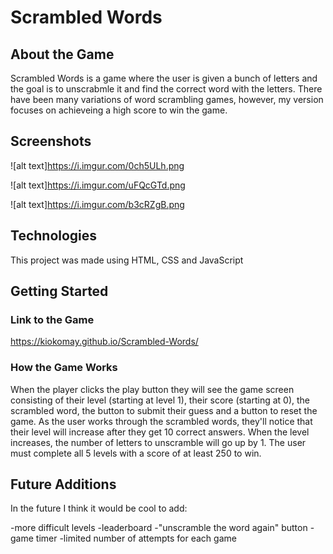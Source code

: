# Scrambled Words

## About the Game

Scrambled Words is a game where the user is given a bunch of letters and the goal is to unscrabmle it and find the correct word with the letters. There have been many variations of word scrambling games, however, my version focuses on achieveing a high score to win the game.

## Screenshots

![alt text]https://i.imgur.com/0ch5ULh.png

![alt text]https://i.imgur.com/uFQcGTd.png

![alt text]https://i.imgur.com/b3cRZgB.png

## Technologies

This project was made using HTML, CSS and JavaScript

## Getting Started

### Link to the Game

https://kiokomay.github.io/Scrambled-Words/

### How the Game Works

When the player clicks the play button they will see the game screen consisting of their level (starting at level 1), their score (starting at 0), the scrambled word, the button to submit their guess and a button to reset the game. As the user works through the scrambled words, they'll notice that their level will increase after they get 10 correct answers. When the level increases, the number of letters to unscramble will go up by 1. The user must complete all 5 levels with a score of at least 250 to win.

## Future Additions

In the future I think it would be cool to add:

-more difficult levels
-leaderboard
-"unscramble the word again" button
-game timer
-limited number of attempts for each game
